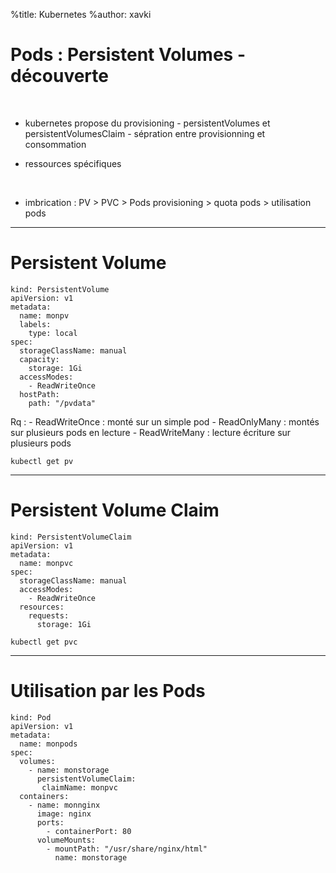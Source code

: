 %title: Kubernetes 
%author: xavki

# Pods : Persistent Volumes - découverte


<br>

* kubernetes propose du provisioning
		- persistentVolumes et persistentVolumesClaim
		- sépration entre provisionning et consommation

* ressources spécifiques


<br>

* imbrication :
		PV > PVC > Pods
		provisioning > quota pods > utilisation pods


----------------------------------------------------------------


# Persistent Volume


```
kind: PersistentVolume
apiVersion: v1
metadata:
  name: monpv
  labels:
    type: local
spec:
  storageClassName: manual
  capacity:
    storage: 1Gi
  accessModes:
    - ReadWriteOnce
  hostPath:
    path: "/pvdata"
```

Rq :
	- ReadWriteOnce : monté sur un simple pod
	-	ReadOnlyMany : montés sur plusieurs pods en lecture
	- ReadWriteMany : lecture écriture sur plusieurs pods

```
kubectl get pv
```

-----------------------------------------------------------------

# Persistent Volume Claim


```
kind: PersistentVolumeClaim
apiVersion: v1
metadata:
  name: monpvc
spec:
  storageClassName: manual
  accessModes:
    - ReadWriteOnce
  resources:
    requests:
      storage: 1Gi
```

```
kubectl get pvc
```

-----------------------------------------------------------------


# Utilisation par les Pods


```
kind: Pod
apiVersion: v1
metadata:
  name: monpods
spec:
  volumes:
    - name: monstorage
      persistentVolumeClaim:
       claimName: monpvc
  containers:
    - name: monnginx
      image: nginx
      ports:
        - containerPort: 80
      volumeMounts:
        - mountPath: "/usr/share/nginx/html"
          name: monstorage
```

